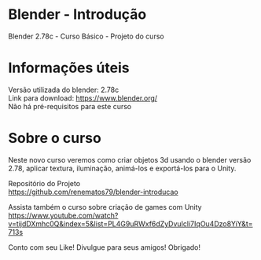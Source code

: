 # Blender - Introdução
Blender 2.78c - Curso Básico - Projeto do curso

# Informações úteis
Versão utilizada do blender: 2.78c </br>
Link para download: https://www.blender.org/ </br>
Não há pré-requisitos para este curso 

# Sobre o curso
Neste novo curso veremos como criar objetos 3d usando o blender versão 2.78, aplicar textura, iluminação, animá-los e exportá-los para o Unity. 

Repositório do Projeto </br>
https://github.com/renematos79/blender-introducao

Assista também o curso sobre criação de games com Unity </br>
https://www.youtube.com/watch?v=tijdDXmhc0Q&index=5&list=PL4G9uRWxf6dZyDvuIcli7IqOu4Dzo8YiY&t=713s </br>

Conto com seu Like! Divulgue para seus amigos! Obrigado!
